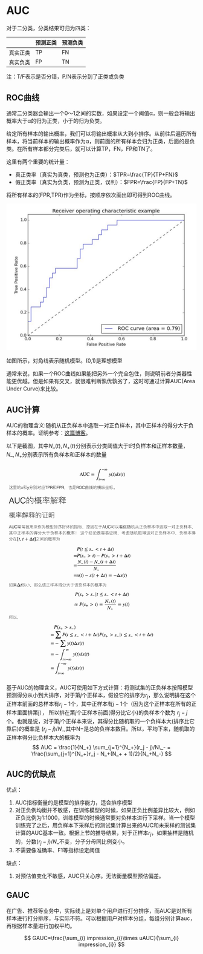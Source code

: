 # AUC

对于二分类，分类结果可归为四类：

||预测正类|预测负类|
|-|-|-|
|真实正类|TP|FN|
|真实负类|FP|TN|

注：T/F表示是否分错，P/N表示分到了正类或负类

## ROC曲线
通常二分类器会输出一个0～1之间的实数，如果设定一个阈值α，则一般会将输出概率大于α的归为正类，小于的归为负类。

给定所有样本的输出概率，我们可以将输出概率从大到小排序。从前往后遍历所有样本，将当前样本的输出概率作为α，则前面的所有样本会归为正类，后面的是负类。在所有样本都分完类后，就可以计算TP，FN，FP和TN了。

这里有两个重要的统计量：

- 真正类率（真实为真类，预测也为正类）：$TPR=\frac{TP}{TP+FN}$
- 假正类率（真实为负类，预测为正类，误判）：$FPR=\frac{FP}{FP+TN}$

将所有样本的(FPR,TPR)作为坐标，按顺序依次画出即可得到ROC曲线。

![](img/0010-1.png)

如图所示，对角线表示随机模型。(0,1)是理想模型

通常来说，如果一个ROC曲线如果能把另外一个完全包住，则说明前者分类器性能更优越。但是如果有交叉，就很难判断孰优孰劣了，这时可通过计算AUC(Area Under Curve)来比较。

## AUC计算

AUC的物理含义:随机从正负样本中选取一对正负样本，其中正样本的得分大于负样本的概率。证明参考：[这篇博客](https://tracholar.github.io/machine-learning/2018/01/26/auc.html)。

以下是截图，其中$N\_(t),N_{+}(t)$分别表示分类阈值大于t时负样本和正样本数量，$N\_, N_{+}$分别表示所有负样本和正样本的数量

![](img/0010-2.png)

基于AUC的物理含义，AUC可使用如下方式计算：将测试集的正负样本按照模型预测得分从小到大排序，对于第$j$个正样本，假设它的排序为$r_j$，那么说明排在这个正样本前面的总样本有$r_j-1$个，其中正样本有$j−1$个（因为这个正样本在所有的正样本里面排第j）， 所以排在第$j$个正样本前面(得分比它小)的负样本个数为 $r_j−j$个。也就是说，对于第$j$个正样本来说，其得分比随机取的一个负样本大(排序比它靠后)的概率是 $(r_j−j)/N\_$,其中N−是总的负样本数目。所以，平均下来，随机取的正样本得分比负样本大的概率为
$$
AUC = \frac{1}{N_+} \sum_{j=1}^{N_+}(r_j - j)/N\_- = \frac{\sum_{j=1}^{N_+}r_j - N_+(N_+ + 1)/2}{N_+N_-}
$$

## AUC的优缺点

优点：
1. AUC指标衡量的是模型的排序能力，适合排序模型
2. 对正负例均衡并不敏感，在训练模型的时候，如果正负比例差异比较大，例如正负比例为1:1000，训练模型的时候通常要对负样本进行下采样。当一个模型训练完了之后，用负样本下采样后的测试集计算出来的AUC和未采样的测试集计算的AUC基本一致。根据上节的推导结果，对于正样本$r_j$，如果抽样是随机的，分数$(r_j - j)/N\_$不变，分子分母同比例变小。
3. 不需要像准确率、F1等指标设定阈值

缺点：
1. 对预估值变化不敏感，AUC只关心序。无法衡量模型预估偏差。

## GAUC

在广告、推荐等业务中，实际线上是对单个用户进行打分排序，而AUC是对所有样本进行打分排序，与实际不符。可以根据用户对样本分组，每组分别计算auc，再根据样本量进行加权平均。

$$
GAUC=\frac{\sum_{i} impression_{i}\times uAUC}{\sum_{i} impression_{i}}
$$


